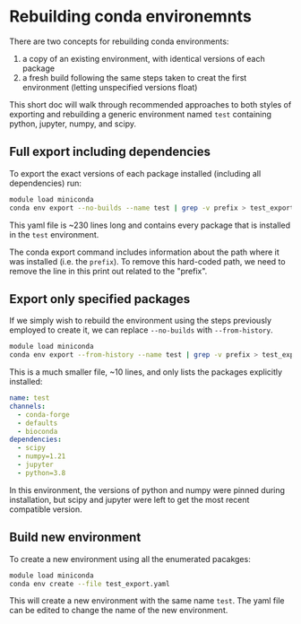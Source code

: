 # Rebuilding conda environemnts

There are two concepts for rebuilding conda environments:

1. a copy of an existing environment, with identical versions of each package
2. a fresh build following the same steps taken to creat the first environment (letting unspecified versions float)

This short doc will walk through recommended approaches to both styles of exporting and rebuilding a generic environment named `test` containing python, jupyter, numpy, and scipy.


## Full export including dependencies

To export the exact versions of each package installed (including all dependencies) run:

```sh
module load miniconda
conda env export --no-builds --name test | grep -v prefix > test_export.yaml

```

This yaml file is ~230 lines long and contains every package that is installed in the `test` environment.

The conda export command includes information about the path where it was installed (i.e. the `prefix`).
To remove this hard-coded path, we need to remove the line in this print out related to the "prefix".


## Export only specified packages

If we simply wish to rebuild the environment using the steps previously employed to create it, we can replace `--no-builds` with `--from-history`. 
```sh
module load miniconda
conda env export --from-history --name test | grep -v prefix > test_export.yaml

```

This is a much smaller file, ~10 lines, and only lists the packages explicitly installed:

```yml
name: test
channels:
  - conda-forge
  - defaults
  - bioconda
dependencies:
  - scipy
  - numpy=1.21
  - jupyter
  - python=3.8

```

In this environment, the versions of python and numpy were pinned during installation, but scipy and jupyter were left to get the most recent compatible version.



## Build new environment

To create a new environment using all the enumerated pacakges:

```sh
module load miniconda
conda env create --file test_export.yaml

```

This will create a new environment with the same name `test`.
The yaml file can be edited to change the name of the new environment.

